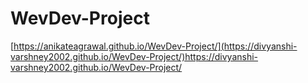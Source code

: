 # WevDev-Project
[https://anikateagrawal.github.io/WevDev-Project/](https://divyanshi-varshney2002.github.io/WevDev-Project/)https://divyanshi-varshney2002.github.io/WevDev-Project/
